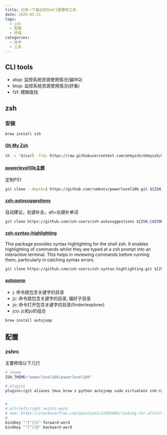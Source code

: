 ```yaml
---
title: 记录一下最近的Shell配置和工具
date: 2025-02-21
tags:
  - zsh
  - 配置
  - 终端
categories:
  - 技术
  - 工具
---
```


## CLI tools

- atop: 监控系统资源使用情况(偏IRQ)
- btop: 监控系统资源使用情况(好看)
- fzf: 模糊查找

## zsh

### 安装

```bash
brew install zsh
```

#### [Oh My Zsh](https://ohmyz.sh/)

```bash
sh -c "$(curl -fsSL https://raw.githubusercontent.com/ohmyzsh/ohmyzsh/master/tools/install.sh)"
```

#### [powerlevel10k主题](https://github.com/romkatv/powerlevel10k)

定制PS1

```bash
git clone --depth=1 https://github.com/romkatv/powerlevel10k.git ${ZSH_CUSTOM:-$HOME/.oh-my-zsh/custom}/themes/powerlevel10k
```

#### [zsh-autosuggestions](https://github.com/zsh-users/zsh-autosuggestions)

自动建议，右键补全，alt+右键补单词

```bash
git clone https://github.com/zsh-users/zsh-autosuggestions ${ZSH_CUSTOM:-~/.oh-my-zsh/custom}/plugins/zsh-autosuggestions
```

#### [zsh-syntax-highlighting](https://github.com/zsh-users/zsh-syntax-highlighting)

This package provides syntax highlighting for the shell zsh. It enables highlighting of commands whilst they are typed at a zsh prompt into an interactive terminal. This helps in reviewing commands before running them, particularly in catching syntax errors.

```bash
git clone https://github.com/zsh-users/zsh-syntax-highlighting.git ${ZSH_CUSTOM:-~/.oh-my-zsh/custom}/plugins/zsh-syntax-highlighting
```

#### [autojump](https://github.com/wting/autojump)

- j: 命令跳包含关键字的目录
- jc: 命令跳包含关键字的目录, 偏好子目录
- jo: 命令打开包含关键字的目录(finder/explorer)
- jco: jc和jo的组合

```bash
brew install autojump
```

## 配置

### zshrc

主要修改以下几行

```bash
# theme
ZSH_THEME="powerlevel10k/powerlevel10k"

# plugins
plugins=(git aliases tmux brew z python autojump sudo virtualenv zsh-syntax-highlighting zsh-autosuggestions history-substring-search)


#
# alt+left/right switch word 
# see: https://stackoverflow.com/questions/12382499/looking-for-altleftarrowkey-solution-in-zsh/12403798#12403798
#
bindkey "^[^[[C" forward-word
bindkey "^[^[[D" backward-word
```

